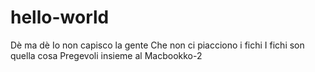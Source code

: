 # hello-world
Dè ma dè
Io non capisco la gente
Che non ci piacciono i fichi
I fichi son quella cosa
Pregevoli insieme al Macbookko-2